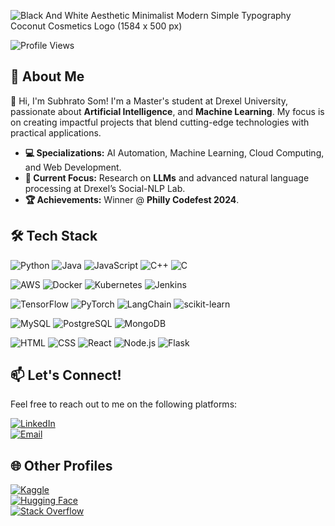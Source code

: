 
![Black And White Aesthetic Minimalist Modern Simple Typography Coconut Cosmetics Logo (1584 x 500 px)](https://github.com/user-attachments/assets/45e97672-dba6-406e-81ac-f95193c24d0b)

![Profile Views](https://komarev.com/ghpvc/?username=Subhrato20&style=for-the-badge&color=blue)



## 📖 About Me
👋 Hi, I'm Subhrato Som! I'm a Master's student at Drexel University, passionate about **Artificial Intelligence**, and **Machine Learning**. My focus is on creating impactful projects that blend cutting-edge technologies with practical applications.
- **💻 Specializations:** AI Automation, Machine Learning, Cloud Computing, and Web Development.  
- **📍 Current Focus:** Research on **LLMs** and advanced natural language processing at Drexel’s Social-NLP Lab.  
- **🏆 Achievements:** Winner @ **Philly Codefest 2024**.  


## 🛠️ Tech Stack

![Python](https://img.shields.io/badge/Python-3776AB?style=for-the-badge&logo=python&logoColor=white)
![Java](https://img.shields.io/badge/Java-007396?style=for-the-badge&logo=java&logoColor=white)
![JavaScript](https://img.shields.io/badge/JavaScript-F7DF1E?style=for-the-badge&logo=javascript&logoColor=black)
![C++](https://img.shields.io/badge/C++-00599C?style=for-the-badge&logo=cplusplus&logoColor=white)
![C](https://img.shields.io/badge/C-A8B9CC?style=for-the-badge&logo=c&logoColor=black)


![AWS](https://img.shields.io/badge/AWS-232F3E?style=for-the-badge&logo=amazonwebservices&logoColor=white)
![Docker](https://img.shields.io/badge/Docker-2496ED?style=for-the-badge&logo=docker&logoColor=white)
![Kubernetes](https://img.shields.io/badge/Kubernetes-326CE5?style=for-the-badge&logo=kubernetes&logoColor=white)
![Jenkins](https://img.shields.io/badge/Jenkins-D24939?style=for-the-badge&logo=jenkins&logoColor=white)


![TensorFlow](https://img.shields.io/badge/TensorFlow-FF6F00?style=for-the-badge&logo=tensorflow&logoColor=white)
![PyTorch](https://img.shields.io/badge/PyTorch-EE4C2C?style=for-the-badge&logo=pytorch&logoColor=white)
![LangChain](https://img.shields.io/badge/LangChain-1D3D3C?style=for-the-badge&logo=langchain&logoColor=while)
![scikit-learn](https://img.shields.io/badge/scikit--learn-F7931E?style=for-the-badge&logo=scikitlearn&logoColor=white)


![MySQL](https://img.shields.io/badge/MySQL-4479A1?style=for-the-badge&logo=mysql&logoColor=white)
![PostgreSQL](https://img.shields.io/badge/PostgreSQL-336791?style=for-the-badge&logo=postgresql&logoColor=white)
![MongoDB](https://img.shields.io/badge/MongoDB-47A248?style=for-the-badge&logo=mongodb&logoColor=white)


![HTML](https://img.shields.io/badge/HTML-E34F26?style=for-the-badge&logo=html5&logoColor=white)
![CSS](https://img.shields.io/badge/CSS-1572B6?style=for-the-badge&logo=css3&logoColor=white)
![React](https://img.shields.io/badge/React-61DAFB?style=for-the-badge&logo=react&logoColor=black)
![Node.js](https://img.shields.io/badge/Node.js-339933?style=for-the-badge&logo=nodedotjs&logoColor=white)
![Flask](https://img.shields.io/badge/Flask-000000?style=for-the-badge&logo=flask&logoColor=white)




## 📫 Let's Connect!

Feel free to reach out to me on the following platforms:

[![LinkedIn](https://img.shields.io/badge/LinkedIn-Subhrato_Som-blue?style=for-the-badge)](https://linkedin.com/in/subhratosom)  
[![Email](https://img.shields.io/badge/Email-subhratosom17@gmail.com-red?style=for-the-badge)](mailto:subhratosom17@gmail.com)


## 🌐 Other Profiles

[![Kaggle](https://img.shields.io/badge/Kaggle-20BEFF?style=for-the-badge&logo=kaggle&logoColor=white)](https://www.kaggle.com/subhratosom)  
[![Hugging Face](https://img.shields.io/badge/HuggingFace-yellow?style=for-the-badge&logo=huggingface&logoColor=white)](https://huggingface.co/Subhrato20)  
[![Stack Overflow](https://img.shields.io/badge/StackOverflow-orange?style=for-the-badge&logo=stackoverflow&logoColor=white)](https://stackoverflow.com/users/14220008/subhrato)



